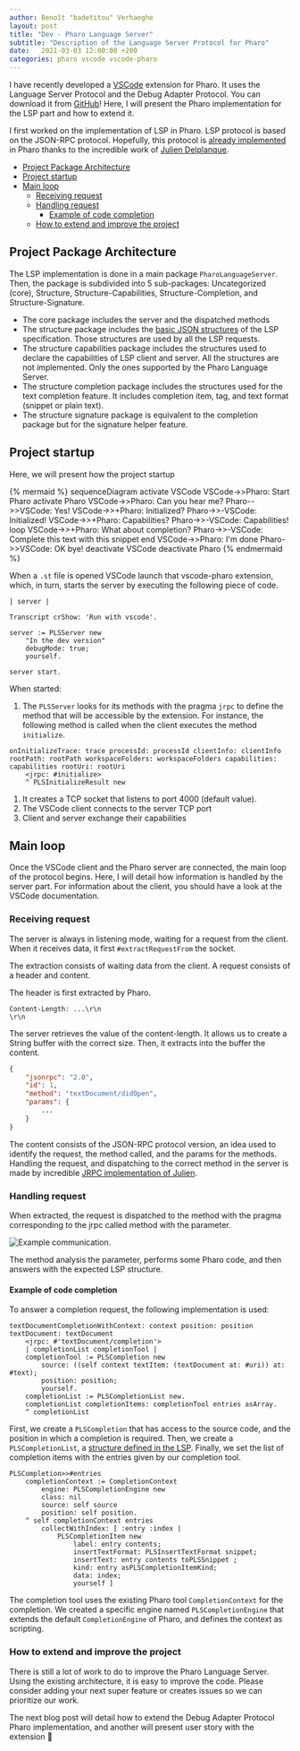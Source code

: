 ```yaml
---
author: Benoît "badetitou" Verhaeghe
layout: post
title: "Dev - Pharo Language Server"
subtitle: "Description of the Language Server Protocol for Pharo"
date:   2021-03-03 12:00:00 +200
categories: pharo vscode vscode-pharo
---
```


I have recently developed a [VSCode](https://code.visualstudio.com/) extension for Pharo.
It uses the Language Server Protocol and the Debug Adapter Protocol.
You can download it from [GitHub](https://github.com/badetitou/Pharo-LanguageServer)!
Here, I will present the Pharo implementation for the LSP part and how to extend it.

I first worked on the implementation of LSP in Pharo.
LSP protocol is based on the JSON-RPC protocol.
Hopefully, this protocol is [already implemented](https://github.com/juliendelplanque/JRPC) in Pharo thanks to the incredible work of [Julien Delplanque](https://juliendelplanque.be/).

- [Project Package Architecture](#project-package-architecture)
- [Project startup](#project-startup)
- [Main loop](#main-loop)
  - [Receiving request](#receiving-request)
  - [Handling request](#handling-request)
    - [Example of code completion](#example-of-code-completion)
  - [How to extend and improve the project](#how-to-extend-and-improve-the-project)

## Project Package Architecture

The LSP implementation is done in a main package `PharoLanguageServer`.
Then, the package is subdivided into 5 sub-packages: Uncategorized (core), Structure, Structure-Capabilities, Structure-Completion, and Structure-Signature.

- The core package includes the server and the dispatched methods
- The structure package includes the [basic JSON structures](https://microsoft.github.io/language-server-protocol/specifications/specification-current/#basic-json-structures) of the LSP specification.
Those structures are used by all the LSP requests.
- The structure capabilities package includes the structures used to declare the capabilities of LSP client and server.
All the structures are not implemented. Only the ones supported by the Pharo Language Server.
- The structure completion package includes the structures used for the text completion feature.
It includes completion item, tag, and text format (snippet or plain text).
- The structure signature package is equivalent to the completion package but for the signature helper feature.

## Project startup

Here, we will present how the project startup

{% mermaid %}
sequenceDiagram
    activate VSCode
    VSCode->>Pharo: Start Pharo
    activate Pharo
    VSCode->>Pharo: Can you hear me?
    Pharo-->>VSCode: Yes!
    VSCode->>+Pharo: Initialized?
    Pharo->>-VSCode: Initialized!
    VSCode->>+Pharo: Capabilities?
    Pharo->>-VSCode: Capabilities!
    loop
        VSCode->>+Pharo: What about completion?
        Pharo->>-VSCode: Complete this text with this snippet
    end
    VSCode->>Pharo: I'm done
    Pharo->>VSCode: OK bye!
    deactivate VSCode
    deactivate Pharo
{% endmermaid %}

When a `.st` file is opened VSCode launch that vscode-pharo extension, which, in turn, starts the server by executing the following piece of code.

```st
| server |

Transcript crShow: 'Run with vscode'.

server := PLSServer new
    "In the dev version"
    debugMode: true;
    yourself.

server start.
```

When started:

1. The `PLSServer` looks for its methods with the pragma `jrpc` to define the method that will be accessible by the extension.
For instance, the following method is called when the client executes the method `initialize`.
```st
onInitializeTrace: trace processId: processId clientInfo: clientInfo rootPath: rootPath workspaceFolders: workspaceFolders capabilities: capabilities rootUri: rootUri
    <jrpc: #initialize>
    ^ PLSInitializeResult new
```
1. It creates a TCP socket that listens to port 4000 (default value).
2. The VSCode client connects to the server TCP port
3. Client and server exchange their capabilities

## Main loop

Once the VSCode client and the Pharo server are connected, the main loop of the protocol begins.
Here, I will detail how information is handled by the server part.
For information about the client, you should have a look at the VSCode documentation.

### Receiving request

The server is always in listening mode, waiting for a request from the client.
When it receives data, it first `#extractRequestFrom` the socket.

The extraction consists of waiting data from the client.
A request consists of a header and content.

The header is first extracted by Pharo.

```
Content-Length: ...\r\n
\r\n
```

The server retrieves the value of the content-length.
It allows us to create a String buffer with the correct size.
Then, it extracts into the buffer the content.

```json
{
    "jsonrpc": "2.0",
    "id": 1,
    "method": "textDocument/didOpen",
    "params": {
        ...
    }
}
```

The content consists of the JSON-RPC protocol version, an idea used to identify the request, the method called, and the params for the methods.
Handling the request, and dispatching to the correct method in the server is made by incredible [JRPC implementation of Julien](https://github.com/juliendelplanque/JRPC).

### Handling request

When extracted, the request is dispatched to the method with the pragma corresponding to the jrpc called method with the parameter.

![Example communication](https://microsoft.github.io/language-server-protocol/overviews/lsp/img/language-server-sequence.png).

The method analysis the parameter, performs some Pharo code, and then answers with the expected LSP structure.

#### Example of code completion

To answer a completion request, the following implementation is used:

```st
textDocumentCompletionWithContext: context position: position textDocument: textDocument
    <jrpc: #'textDocument/completion'>
    | completionList completionTool |
    completionTool := PLSCompletion new
        source: ((self context textItem: (textDocument at: #uri)) at: #text);
        position: position;
        yourself.
    completionList := PLSCompletionList new.
    completionList completionItems: completionTool entries asArray.
    ^ completionList
```

First, we create a `PLSCompletion` that has access to the source code, and the position in which a completion is required.
Then, we create a `PLSCompletionList`, a [structure defined in the LSP](https://microsoft.github.io/language-server-protocol/specifications/specification-current/#textDocument_completion).
Finally, we set the list of completion items with the entries given by our completion tool.

```st
PLSCompletion>>#entries
    completionContext := CompletionContext
        engine: PLSCompletionEngine new
        class: nil
        source: self source
        position: self position.
    ^ self completionContext entries
        collectWithIndex: [ :entry :index |
            PLSCompletionItem new
                label: entry contents;
                insertTextFormat: PLSInsertTextFormat snippet;
                insertText: entry contents toPLSSnippet ;
                kind: entry asPLSCompletionItemKind;
                data: index;
                yourself ]
```

The completion tool uses the existing Pharo tool `CompletionContext` for the completion.
We created a specific engine named `PLSCompletionEngine` that extends the default `CompletionEngine` of Pharo, and defines the context as scripting.

### How to extend and improve the project

There is still a lot of work to do to improve the Pharo Language Server.
Using the existing architecture, it is easy to improve the code.
Please consider adding your next super feature or creates issues so we can prioritize our work.

The next blog post will detail how to extend the Debug Adapter Protocol Pharo implementation, and another will present user story with the extension :rocket:
